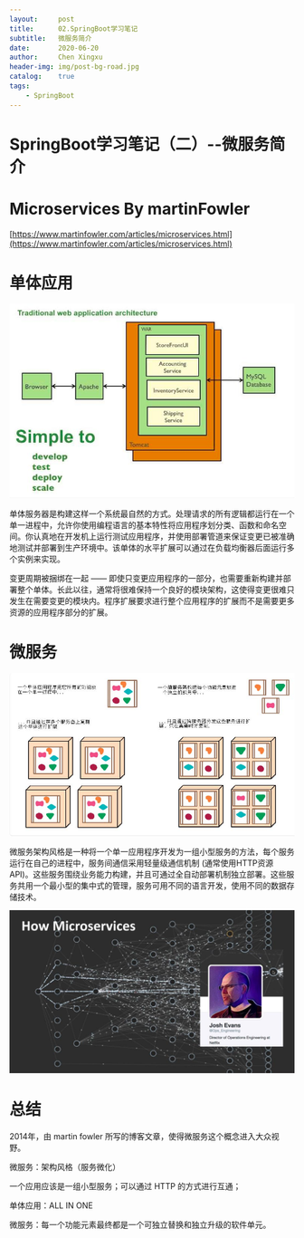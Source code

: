 ```yaml
---
layout:     post
title:      02.SpringBoot学习笔记
subtitle:   微服务简介
date:       2020-06-20
author:     Chen Xingxu
header-img: img/post-bg-road.jpg
catalog:    true
tags:
    - SpringBoot
---
```


# SpringBoot学习笔记（二）--微服务简介

# Microservices By martinFowler

[https://www.martinfowler.com/articles/microservices.html](https://www.martinfowler.com/articles/microservices.html)

# 单体应用

![](/img-post/2020-06-20-springboot/SpringBoot课件_02.jpg)

单体服务器是构建这样一个系统最自然的方式。处理请求的所有逻辑都运行在一个单一进程中，允许你使用编程语言的基本特性将应用程序划分类、函数和命名空间。你认真地在开发机上运行测试应用程序，并使用部署管道来保证变更已被准确地测试并部署到生产环境中。该单体的水平扩展可以通过在负载均衡器后面运行多个实例来实现。

变更周期被捆绑在一起 —— 即使只变更应用程序的一部分，也需要重新构建并部署整个单体。长此以往，通常将很难保持一个良好的模块架构，这使得变更很难只发生在需要变更的模块内。程序扩展要求进行整个应用程序的扩展而不是需要更多资源的应用程序部分的扩展。

# 微服务

![](/img-post/2020-06-20-springboot/SpringBoot课件_03.jpg)

微服务架构风格是一种将一个单一应用程序开发为一组小型服务的方法，每个服务运行在自己的进程中，服务间通信采用轻量级通信机制 (通常使用HTTP资源API)。这些服务围绕业务能力构建，并且可通过全自动部署机制独立部署。这些服务共用一个最小型的集中式的管理，服务可用不同的语言开发，使用不同的数据存储技术。

![](/img-post/2020-06-20-springboot/SpringBoot课件_04.jpg)

# 总结

2014年，由 martin fowler 所写的博客文章，使得微服务这个概念进入大众视野。

微服务：架构风格（服务微化）

一个应用应该是一组小型服务；可以通过 HTTP 的方式进行互通；

单体应用：ALL IN ONE

微服务：每一个功能元素最终都是一个可独立替换和独立升级的软件单元。
